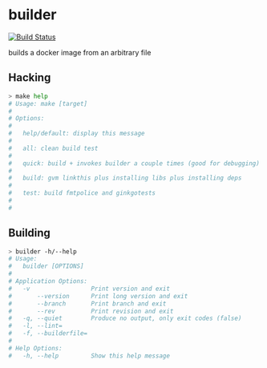 builder
=======

[![Build Status](https://travis-ci.org/rafecolton/builder.svg?branch=master)](https://travis-ci.org/rafecolton/builder)

builds a docker image from an arbitrary file

## Hacking

```bash
> make help
# Usage: make [target]
#
# Options:
#
#   help/default: display this message
#
#   all: clean build test
#
#   quick: build + invokes builder a couple times (good for debugging)
#
#   build: gvm linkthis plus installing libs plus installing deps
#
#   test: build fmtpolice and ginkgotests
#
#
```

## Building

```bash
> builder -h/--help
# Usage:
#   builder [OPTIONS]
#
# Application Options:
#   -v                 Print version and exit
#       --version      Print long version and exit
#       --branch       Print branch and exit
#       --rev          Print revision and exit
#   -q, --quiet        Produce no output, only exit codes (false)
#   -l, --lint=
#   -f, --builderfile=
#
# Help Options:
#   -h, --help         Show this help message
```
